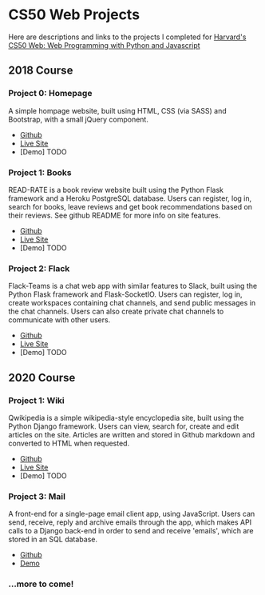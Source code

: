 # CS50 Web Projects

Here are descriptions and links to the projects I completed for [Harvard's CS50 Web: Web Programming with Python and Javascript](https://www.edx.org/course/cs50s-web-programming-with-python-and-javascript)

## 2018 Course

### Project 0: Homepage

A simple hompage website, built using HTML, CSS (via SASS) and Bootstrap, with a small jQuery component.
- [Github](https://github.com/PLCoster/cs50web-project0)
- [Live Site](https://plcoster.github.io/cs50web-project0)
- [Demo] TODO

### Project 1: Books

READ-RATE is a book review website built using the Python Flask framework and a Heroku PostgreSQL database. Users can register, log in, search for books, leave reviews and get book recommendations based on their reviews.
See github README for more info on site features.
- [Github](https://github.com/PLCoster/cs50web-project1)
- [Live Site](https://read-rate.herokuapp.com/)
- [Demo] TODO

### Project 2: Flack

Flack-Teams is a chat web app with similar features to Slack, built using the Python Flask framework and Flask-SocketIO. Users can register, log in, create workspaces containing chat channels, and send public messages in the chat channels. Users can also create private chat channels to communicate with other users.
- [Github](https://github.com/PLCoster/cs50web-project2)
- [Live Site](https://flack-teams.herokuapp.com/)
- [Demo] TODO


## 2020 Course

### Project 1: Wiki

Qwikipedia is a simple wikipedia-style encyclopedia site, built using the Python Django framework. Users can view, search for, create and edit articles on the site. Articles are written and stored in Github markdown and converted to HTML when requested.
- [Github](https://github.com/PLCoster/cs50web-project1-wiki)
- [Live Site](https://qwikipedia.herokuapp.com/)
- [Demo] TODO

### Project 3: Mail

A front-end for a single-page email client app, using JavaScript. Users can send, receive, reply and archive emails through the app, which makes API calls to a Django back-end in order to send and receive 'emails', which are stored in an SQL database. 
- [Github](https://github.com/PLCoster/cs50web-project3-mail)
- [Demo](https://youtu.be/SegY_lgchu0)

### ...more to come!
